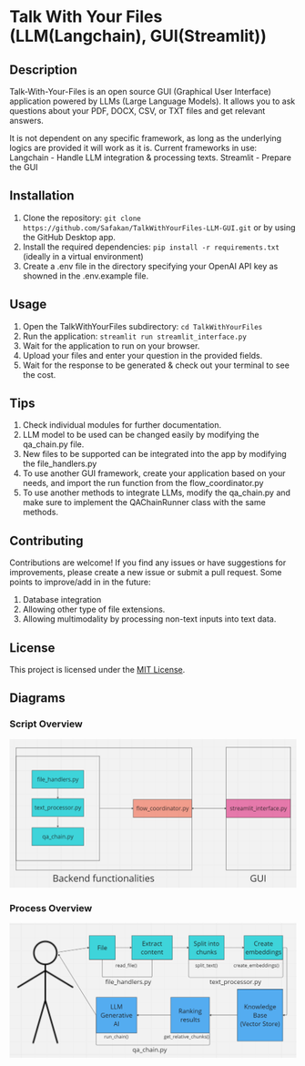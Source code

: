 # Talk With Your Files (LLM(Langchain), GUI(Streamlit))

## Description
Talk-With-Your-Files is an open source GUI (Graphical User Interface) application powered by LLMs (Large Language Models). It allows you to ask questions about your PDF, DOCX, CSV, or TXT files and get relevant answers.

It is not dependent on any specific framework, as long as the underlying logics are provided it will work as it is.
Current frameworks in use:
Langchain - Handle LLM integration & processing texts.
Streamlit - Prepare the GUI

## Installation
1. Clone the repository: `git clone https://github.com/Safakan/TalkWithYourFiles-LLM-GUI.git` or by using the GitHub Desktop app.
2. Install the required dependencies: `pip install -r requirements.txt` (ideally in a virtual environment)
3. Create a .env file in the directory specifying your OpenAI API key as showned in the .env.example file.

## Usage
1. Open the TalkWithYourFiles subdirectory: `cd TalkWithYourFiles`
2. Run the application: `streamlit run streamlit_interface.py`
3. Wait for the application to run on your browser.
4. Upload your files and enter your question in the provided fields.
5. Wait for the response to be generated & check out your terminal to see the cost.

## Tips
1. Check individual modules for further documentation.
2. LLM model to be used can be changed easily by modifying the qa_chain.py file.
3. New files to be supported can be integrated into the app by modifying the file_handlers.py
4. To use another GUI framework, create your application based on your needs, and import the run function from the flow_coordinator.py
5. To use another methods to integrate LLMs, modify the qa_chain.py and make sure to implement the QAChainRunner class with the same methods.

## Contributing
Contributions are welcome! If you find any issues or have suggestions for improvements, please create a new issue or submit a pull request.
Some points to improve/add in in the future:
1. Database integration
2. Allowing other type of file extensions.
3. Allowing multimodality by processing non-text inputs into text data.

## License
This project is licensed under the [MIT License](LICENSE).

## Diagrams
### Script Overview
![Script Overview](images/script_overview.png)

### Process Overview
![Script Overview](images/process_overview2.png)
